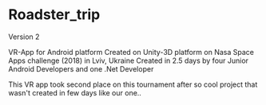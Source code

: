 # Roadster_trip
Version 2


VR-App for Android platform
Created on Unity-3D platform
on Nasa Space Apps challenge (2018)
in Lviv, Ukraine
Created in 2.5 days by four Junior Android Developers and one .Net Developer


This VR app took second place on this tournament after so cool project that wasn't created in few days like our one..

